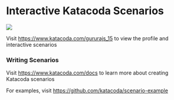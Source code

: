 # Interactive Katacoda Scenarios

[![](http://shields.katacoda.com/katacoda/gururajs_15/count.svg)](https://www.katacoda.com/gururajs_15 "Get your profile on Katacoda.com")

Visit https://www.katacoda.com/gururajs_15 to view the profile and interactive scenarios

### Writing Scenarios
Visit https://www.katacoda.com/docs to learn more about creating Katacoda scenarios

For examples, visit https://github.com/katacoda/scenario-example
